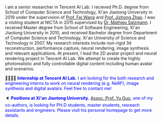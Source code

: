 <span class='anchor' id='about-me'></span>

I am a senior researcher in Tencent AI Lab. I recieved Ph.D. degree from School of Computer Science and Technology, Xi'an Jiaotong University in 2019 under the supervision of [Prof. Fei Wang](http://www.aiar.xjtu.edu.cn/info/1046/1242.htm) and [Prof. Jizhong Zhao](http://pvc.xjtu.edu.cn/info/1010/1058.htm). I was a visiting student at NICTA in 2015 supervised by [Dr. Mathieu Salzmann](https://people.epfl.ch/mathieu.salzmann). I received Master degree from School of Software Engineering, Xi'an Jiaotong University in 2010, and received Bachelor degree from Department of Computer Science and Technology, Xi'an University of Science and Technology in 2007. My research interests include non-rigid 3d reconstruction, performance capture, neural rendering, image synthesis and relevant applications. At present, I lead the 2D avatar project and neural rendering project in Tencent AI Lab. We attempt to create the highly photorealistic and fully controllable digital content including human avatar and scenarios. 

👩‍🎓🧑‍🎓 <span style="color:blue">**Internship at Tencent AI Lab.** I am looking for the both research and engineering interns to work on neural rendering (e.g. NeRF), image synthesis and digital avatars. Feel free to contact me!</span>

🔈 <span style="color:blue">**Positions at Xi'an Jiaotong University.** [Assoc. Prof. Yu Guo](https://yuguo-xjtu.github.io/), one of my co-authors, is looking for PH.D students, master students, resreach assistants and engineers. Please visit his personal homepage to get more details.